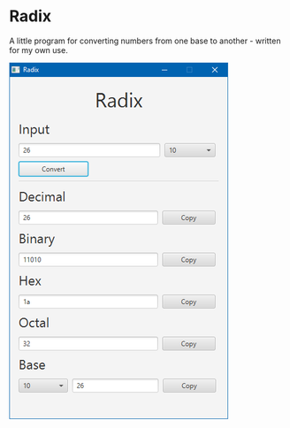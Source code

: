 # Radix
A little program for converting numbers from one base to another - written for my own use. 

![Screenshot](v1_0_screen.png)